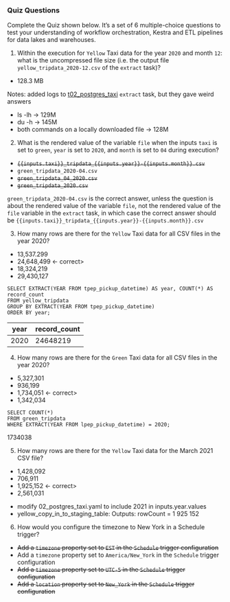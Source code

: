 ### Quiz Questions

Complete the Quiz shown below. It’s a set of 6 multiple-choice questions to test your understanding of workflow orchestration, Kestra and ETL pipelines for data lakes and warehouses.

1) Within the execution for `Yellow` Taxi data for the year `2020` and month `12`: what is the uncompressed file size (i.e. the output file `yellow_tripdata_2020-12.csv` of the `extract` task)?
- 128.3 MB

Notes: added logs to [t02_postgres_taxi](flows/02_postgres_taxi.yaml) `extract` task, but they gave weird answers 
  * ls -lh -> 129M
  * du -h -> 145M
  * both commands on a locally downloaded file -> 128M

2) What is the rendered value of the variable `file` when the inputs `taxi` is set to `green`, `year` is set to `2020`, and `month` is set to `04` during execution?
- ~~`{{inputs.taxi}}_tripdata_{{inputs.year}}-{{inputs.month}}.csv`~~ 
- `green_tripdata_2020-04.csv`
- ~~`green_tripdata_04_2020.csv`~~
- ~~`green_tripdata_2020.csv`~~

`green_tripdata_2020-04.csv` is the correct answer, unless the question is about the rendered value of the variable `file`, not the rendered value of the `file` variable in the `extract` task, in which case the correct answer should be `{{inputs.taxi}}_tripdata_{{inputs.year}}-{{inputs.month}}.csv`

3) How many rows are there for the `Yellow` Taxi data for all CSV files in the year 2020?
- 13,537.299
- 24,648,499 <- correct>
- 18,324,219
- 29,430,127

```
SELECT EXTRACT(YEAR FROM tpep_pickup_datetime) AS year, COUNT(*) AS record_count
FROM yellow_tripdata
GROUP BY EXTRACT(YEAR FROM tpep_pickup_datetime)
ORDER BY year;
```

| year | record_count |
|------|--------------|
| 2020	| 24648219 |

4) How many rows are there for the `Green` Taxi data for all CSV files in the year 2020?
- 5,327,301
- 936,199
- 1,734,051 <- correct>
- 1,342,034

```
SELECT COUNT(*) 
FROM green_tripdata
WHERE EXTRACT(YEAR FROM lpep_pickup_datetime) = 2020;
```
1734038

5) How many rows are there for the `Yellow` Taxi data for the March 2021 CSV file?
- 1,428,092
- 706,911
- 1,925,152 <- correct>
- 2,561,031

* modify 02_postgres_taxi.yaml to include 2021 in inputs.year.values
* yellow_copy_in_to_staging_table: Outputs: rowCount = 1 925 152



6) How would you configure the timezone to New York in a Schedule trigger?
- ~~Add a `timezone` property set to `EST` in the `Schedule` trigger configuration~~
- Add a `timezone` property set to `America/New_York` in the `Schedule` trigger configuration
- ~~Add a `timezone` property set to `UTC-5` in the `Schedule` trigger configuration~~
- ~~Add a `location` property set to `New_York` in the `Schedule` trigger configuration~~  


